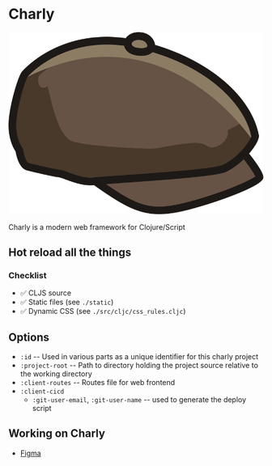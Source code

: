 # Charly

![Charly Logo](https://raw.githubusercontent.com/zk/charly/main/app/static/img/charly-logo-right.svg)

Charly is a modern web framework for Clojure/Script


## Hot reload all the things

### Checklist
* ✅ CLJS source
* ✅ Static files (see `./static`)
* ✅ Dynamic CSS (see `./src/cljc/css_rules.cljc`)


## Options

* `:id` -- Used in various parts as a unique identifier for this charly project
* `:project-root` -- Path to directory holding the project source relative to the working directory
* `:client-routes` -- Routes file for web frontend
* `:client-cicd`
  * `:git-user-email`, `:git-user-name` -- used to generate the deploy script



## Working on Charly

* [Figma](https://www.figma.com/file/9sfOfkNHPSiMKCyLS6w2KJ/Charly?node-id=0%3A1&viewport=655%2C505%2C1)


